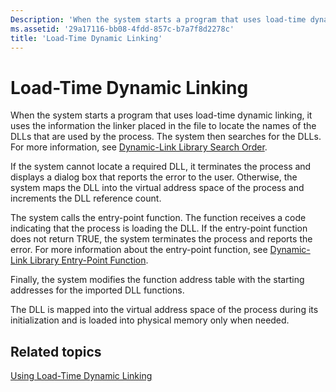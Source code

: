 ```yaml
---
Description: 'When the system starts a program that uses load-time dynamic linking, it uses the information the linker placed in the file to locate the names of the DLLs that are used by the process.'
ms.assetid: '29a17116-bb08-4fdd-857c-b7a7f8d2278c'
title: 'Load-Time Dynamic Linking'
---
```


# Load-Time Dynamic Linking

When the system starts a program that uses load-time dynamic linking, it uses the information the linker placed in the file to locate the names of the DLLs that are used by the process. The system then searches for the DLLs. For more information, see [Dynamic-Link Library Search Order](dynamic-link-library-search-order.md).

If the system cannot locate a required DLL, it terminates the process and displays a dialog box that reports the error to the user. Otherwise, the system maps the DLL into the virtual address space of the process and increments the DLL reference count.

The system calls the entry-point function. The function receives a code indicating that the process is loading the DLL. If the entry-point function does not return TRUE, the system terminates the process and reports the error. For more information about the entry-point function, see [Dynamic-Link Library Entry-Point Function](dynamic-link-library-entry-point-function.md).

Finally, the system modifies the function address table with the starting addresses for the imported DLL functions.

The DLL is mapped into the virtual address space of the process during its initialization and is loaded into physical memory only when needed.

## Related topics

<dl> <dt>

[Using Load-Time Dynamic Linking](using-load-time-dynamic-linking.md)
</dt> </dl>

 

 



